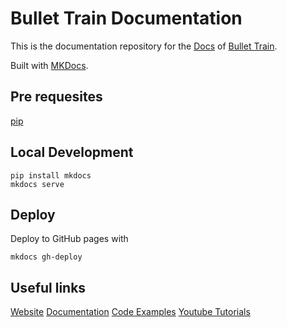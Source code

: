 # Bullet Train Documentation

This is the documentation repository for the [Docs](https://docs.bullet-train.io/) of [Bullet Train](https://bullet-train.io/). 

Built with [MKDocs](https://www.mkdocs.org/).

## Pre requesites
[pip](https://pip.pypa.io/)

## Local Development

```
pip install mkdocs
mkdocs serve
```

## Deploy

Deploy to GitHub pages with 

```
mkdocs gh-deploy
```

## Useful links
[Website](https://bullet-train.io)
[Documentation](https://docs.bullet-train.io/)
[Code Examples](https://github.com/SolidStateGroup/bullet-train-docs)
[Youtube Tutorials](https://www.youtube.com/channel/UCki7GZrOdZZcsV9rAIRchCw)

